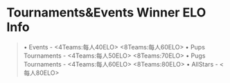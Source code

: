 # Tournaments&Events Winner ELO Info

> • Events - <4Teams:每人40ELO> <8Teams:每人60ELO>
• Pups Tournaments - <4Teams:每人50ELO> <8Teams:70ELO> 
• Pugs Tournaments - <4Teams:每人60ELO> <8Teams:80ELO> 
• AllStars - <每人80ELO>
